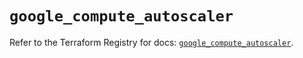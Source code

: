 # `google_compute_autoscaler`

Refer to the Terraform Registry for docs: [`google_compute_autoscaler`](https://registry.terraform.io/providers/hashicorp/google/6.18.1/docs/resources/compute_autoscaler).
